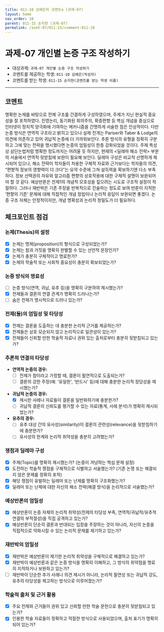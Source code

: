 ```yaml
---
title: 011-10 김예은의 코멘트a (과제-07) 
layout: home
nav_order: 10
parent: 011-15 손지현 (과제-07)
permalink: /asmt-07/011-15/comment-011-10
---
```


# 과제-07 개인별 논증 구조 작성하기

- 대상과제: `과제-07 개인별 논증 구조 작성하기`
- 코멘트를 제공하는 학생: `011-10 김예은(작성자)` 
- 코멘트를 받는 학생: `011-15 손지현(코멘트를 받는 학생 이름)` 

---

## 코멘트

명확한 논제를 바탕으로 전체 구조를 간결하게 구성하였으며, 주제가 지닌 현실적 중요성을 잘 포착하였다. 진영논리, 동기화된 회의주의, 확증편향 등 핵심 개념을 중심으로 인터넷이 정치적 양극화에 기여하는 메커니즘을 간명하게 서술한 점은 인상적이다.
다만 논증 방식은 연역적 구조라고 밝히고 있으나 실제 전개는 Pariser와 Taber & Lodge의 의견에 의존하고 있어 귀납적 논증에 더 가까워보인다. 추론 방식의 유형을 정확히 구분하고 그에 맞는 전략을 명시했다면 논증의 엄밀성이 한층 강화되었을 것이다. 주제 특성상 삼단논법처럼 명확한 정도까지는 어려울 듯 하지만, 현재의 <딜레마 해소 전략> 부분의 서술에서 연역적 뒷받침에 보완이 필요해 보인다.
딜레마 구성은 비교적 선명하게 제시되어 있으나, 해소 전략이 학자들이 차용한 구체적 자료와 근거보다는 학자들의 의견, “편향적 정보의 영향력이 더 크다”는 요약 수준에 그쳐 설득력을 확보하기엔 다소 부족하다. 정보 선택권의 자유와 알고리즘 편향의 상호작용에 대한 구체적 설명이 보완되어야 할 것 같다.
예상반론은 전제1의 개념적 모호성을 짚으려는 시도로 구조적 설정이 적절하다. 그러나 재반박은 기존 주장을 반복적으로 진술하는 정도로 보여 반론이 지적한 ‘편향의 기준’ 문제에 대해 직접적인 개념 정립이나 논리적 응답이 보완되면 좋겠다. 논증 구조 자체는 안정적이지만, 개념 명확성과 논리적 정밀도가 더 필요하다.

## 체크포인트 점검

### **논제(Thesis)의 설정**
- [x] 논제는 명제(proposition)의 형식으로 구성되었는가?
- [x] 논제는 참과 거짓을 명확히 판별할 수 있는 선언적 문장인가?
- [x] 논제가 충분히 구체적이고 명료한가?
- [x] 논제의 학술적 또는 사회적 중요성이 충분히 확보되었는가?

### **논증 방식의 명료성**
- [ ] 논증 방식(연역, 귀납, 유추 등)을 명확히 구분하여 제시했는가?
- [x] 전제들과 결론의 연결 관계가 명확히 드러나는가?
- [ ] 숨은 전제가 명시적으로 드러나 있는가?

### **전제(들)의 엄밀성 및 타당성**
- [x] 전제는 결론을 도출하는 데 충분한 논리적 근거를 제공하는가?
- [x] 전제들은 상호 모순되지 않고 논리적으로 일관성이 있는가?
- [x] 전제들이 신뢰할 만한 학술적 자료나 권위 있는 출처로부터 충분히 뒷받침되고 있는가?

### **추론적 연결의 타당성**
- **연역적 논증의 경우:**
  - [ ] 전제가 참이라고 가정할 때, 결론이 필연적으로 도출되는가?
  - [ ] 결론의 강한 주장(예: '유일한', '반드시' 등)에 대해 충분한 논리적 정당성을 제시했는가?

- **귀납적 논증의 경우:**
  - [x] 제시한 사례나 자료들이 결론을 일반화하기에 충분한가?
  - [ ] 귀납적 결론의 신뢰도를 평가할 수 있는 자료(통계, 사례 분석)가 명확히 제시되었는가?

- **유추의 경우:**
  - [ ] 유추 대상 간의 유사성(similarity)이 결론의 관련성(relevance)을 뒷받침하기에 충분한가?
  - [ ] 유사성의 한계와 논리적 취약성을 충분히 고려했는가?

### **쟁점과 딜레마 구성**
- [x] 주제(Topic)를 명확히 제시했는가? (논증이 겨냥하는 핵심 문제 설정)
- [x] 도전하는 학술적 쟁점을 구체적으로 식별하고 서술했는가? (기존 논쟁 또는 해결되지 않은 문제를 정확히 포착)
- [x] 해당 쟁점이 유발하는 딜레마 또는 난제를 명확히 구조화했는가?
- [x] 딜레마 또는 난제에 대한 자신의 해소 전략(해결 방식)을 논리적으로 서술했는가?

### **예상반론의 엄밀성**
- [x] 예상반론이 논증 자체의 논리적 취약성(전제의 타당성 부족, 연역적/귀납적/유추적 연결의 부적절성)을 직접 공격하고 있는가?
- [x] 예상반론이 단순히 결론과 반대되는 입장을 주장하는 것이 아니라, 자신의 논증을 직접적으로 약화시킬 수 있는 논리적 문제를 제기하고 있는가?

### **재반박의 엄밀성**
- [x] 재반박은 예상반론이 제기한 논리적 취약성을 구체적으로 해결하고 있는가?
- [x] 재반박이 예상반론과 같은 논증 방식을 명확히 이해하고, 그 방식의 취약점을 명료히 지적하거나 보완하고 있는가?
- [ ] 재반박이 단순한 추가 사례나 의견 제시가 아니라, 논리적 필연성 또는 귀납적 강도, 유추의 타당성을 제고하는 방식으로 이루어졌는가?

### **학술적 출처 및 근거 활용**
- [x] 주요 전제와 근거들이 권위 있고 신뢰할 만한 학술 문헌으로 충분히 뒷받침되고 있는가?
- [x] 인용한 학술 자료들이 정확하고 적절한 방식으로 사용되었으며, 출처 표기가 명확히 되어 있는가?
